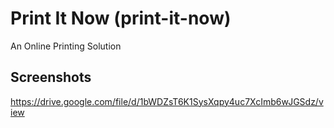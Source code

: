 # Print It Now (print-it-now)

An Online Printing Solution

## Screenshots
https://drive.google.com/file/d/1bWDZsT6K1SysXqpy4uc7XcImb6wJGSdz/view
